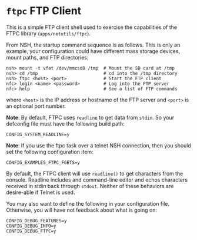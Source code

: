 # `ftpc` FTP Client

This is a simple FTP client shell used to exercise the capabilities of
the FTPC library (`apps/netutils/ftpc`).

From NSH, the startup command sequence is as follows. This is only an
example, your configuration could have different mass storage devices,
mount paths, and FTP directories:

    nsh> mount -t vfat /dev/mmcsd0 /tmp  # Mount the SD card at /tmp
    nsh> cd /tmp                         # cd into the /tmp directory
    nsh> ftpc <host> <port>              # Start the FTP client
    nfc> login <name> <password>         # Log into the FTP server
    nfc> help                            # See a list of FTP commands

where `<host>` is the IP address or hostname of the FTP server and
`<port>` is an optional port number.

**Note**: By default, FTPC uses `readline` to get data from `stdin`. So
your defconfig file must have the following build path:

    CONFIG_SYSTEM_READLINE=y

**Note**: If you use the ftpc task over a telnet NSH connection, then
you should set the following configuration item:

    CONFIG_EXAMPLES_FTPC_FGETS=y

By default, the FTPC client will use `readline()` to get characters from
the console. Readline includes and command-line editor and echos
characters received in stdin back through `stdout`. Neither of these
behaviors are desire-able if Telnet is used.

You may also want to define the following in your configuration file.
Otherwise, you will have not feedback about what is going on:

    CONFIG_DEBUG_FEATURES=y
    CONFIG_DEBUG_INFO=y
    CONFIG_DEBUG_FTPC=y
